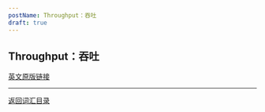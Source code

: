 ```yaml
---
postName: Throughput：吞吐
draft: true
---
```

## Throughput：吞吐



[英文原版链接](https://wiki.internetcomputer.org/wiki/Glossary)

---
[返回词汇目录](../glossary)